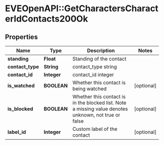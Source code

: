 # EVEOpenAPI::GetCharactersCharacterIdContacts200Ok

## Properties
Name | Type | Description | Notes
------------ | ------------- | ------------- | -------------
**standing** | **Float** | Standing of the contact | 
**contact_type** | **String** | contact_type string | 
**contact_id** | **Integer** | contact_id integer | 
**is_watched** | **BOOLEAN** | Whether this contact is being watched | [optional] 
**is_blocked** | **BOOLEAN** | Whether this contact is in the blocked list. Note a missing value denotes unknown, not true or false | [optional] 
**label_id** | **Integer** | Custom label of the contact | [optional] 


